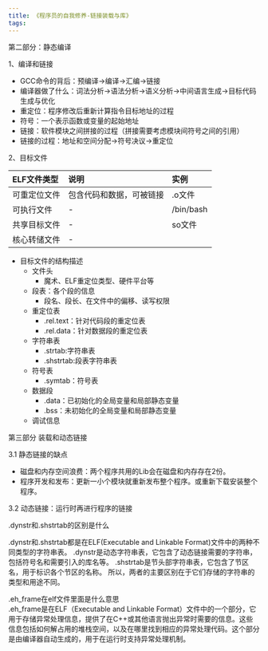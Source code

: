 ```yaml
---
title: 《程序员的自我修养-链接装载与库》
tags:
---
```



第二部分：静态编译

1、编译和链接
+ GCC命令的背后：预编译->编译->汇编->链接
+ 编译器做了什么：词法分析->语法分析->语义分析->中间语言生成->目标代码生成与优化
+ 重定位：程序修改后重新计算指令目标地址的过程
+ 符号：一个表示函数或变量的起始地址
+ 链接：软件模块之间拼接的过程（拼接需要考虑模块间符号之间的引用）
+ 链接的过程：地址和空间分配->符号决议->重定位


2、目标文件

| ELF文件类型 | 说明 | 实例 |
|:--------|:---|:---|
|    可重定位文件     |  包含代码和数据，可被链接  |  .o文件  |
|    可执行文件     |  -  |  /bin/bash  |
|    共享目标文件     |  -  |  so文件  |
|    核心转储文件     |  -  |    |

+ 目标文件的结构描述
  + 文件头
    + 魔术、ELF重定位类型、硬件平台等
  + 段表：各个段的信息
    + 段名、段长、在文件中的偏移、读写权限
  + 重定位表
    + .rel.text：针对代码段的重定位表
    + .rel.data：针对数据段的重定位表
  + 字符串表
    + .strtab:字符串表
    + .shstrtab:段表字符串表
  + 符号表
    + .symtab：符号表
  + 数据段
    + .data：已初始化的全局变量和局部静态变量
    + .bss：未初始化的全局变量和局部静态变量
  + 调试信息



第三部分 装载和动态链接

3.1 静态链接的缺点
+ 磁盘和内存空间浪费：两个程序共用的Lib会在磁盘和内存存在2份。
+ 程序开发和发布：更新一小个模块就重新发布整个程序。或重新下载安装整个程序。

3.2 动态链接：运行时再进行程序的链接






.dynstr和.shstrtab的区别是什么

.dynstr和.shstrtab都是在ELF(Executable and Linkable Format)文件中的两种不同类型的字符串表。
.dynstr是动态字符串表，它包含了动态链接需要的字符串，包括符号名和需要引入的库名等。
.shstrtab是节头部字符串表，它包含了节区名，用于标识各个节区的名称。
所以，两者的主要区别在于它们存储的字符串的类型和用途不同。


.eh_frame在elf文件里面是什么意思  
.eh_frame是在ELF（Executable and Linkable Format）文件中的一个部分，它用于存储异常处理信息，提供了在C++或其他语言抛出异常时需要的信息。这些信息包括如何解占用的堆栈空间，以及在哪里找到相应的异常处理代码。这个部分是由编译器自动生成的，用于在运行时支持异常处理机制。